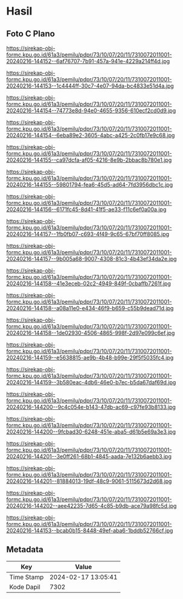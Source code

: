 # Hasil

## Foto C Plano

https://sirekap-obj-formc.kpu.go.id/61a3/pemilu/pdpr/73/10/07/20/11/7310072011001-20240216-144152--6af76707-7b91-457a-941e-4229a214ff4d.jpg

https://sirekap-obj-formc.kpu.go.id/61a3/pemilu/pdpr/73/10/07/20/11/7310072011001-20240216-144153--1c4444ff-30c7-4e07-94da-bc4833e51d4a.jpg

https://sirekap-obj-formc.kpu.go.id/61a3/pemilu/pdpr/73/10/07/20/11/7310072011001-20240216-144154--74773e8d-94e0-4655-9356-610ecf2cd0d9.jpg

https://sirekap-obj-formc.kpu.go.id/61a3/pemilu/pdpr/73/10/07/20/11/7310072011001-20240216-144154--6eba89e2-3605-4abc-a425-2c0fb17e9c68.jpg

https://sirekap-obj-formc.kpu.go.id/61a3/pemilu/pdpr/73/10/07/20/11/7310072011001-20240216-144155--ca97dcfa-af05-4216-8e9b-2bbac8b780e1.jpg

https://sirekap-obj-formc.kpu.go.id/61a3/pemilu/pdpr/73/10/07/20/11/7310072011001-20240216-144155--59801794-fea6-45d5-ad64-7fd3956dbc1c.jpg

https://sirekap-obj-formc.kpu.go.id/61a3/pemilu/pdpr/73/10/07/20/11/7310072011001-20240216-144156--6171fc45-8d41-41f5-ae33-f11c6ef0a00a.jpg

https://sirekap-obj-formc.kpu.go.id/61a3/pemilu/pdpr/73/10/07/20/11/7310072011001-20240216-144157--1fb0fb07-c693-4f49-9c65-67bf70ff8085.jpg

https://sirekap-obj-formc.kpu.go.id/61a3/pemilu/pdpr/73/10/07/20/11/7310072011001-20240216-144157--9b005a68-9007-4308-81c3-4b43ef34da2e.jpg

https://sirekap-obj-formc.kpu.go.id/61a3/pemilu/pdpr/73/10/07/20/11/7310072011001-20240216-144158--41e3eceb-02c2-4949-849f-0cbaffb7261f.jpg

https://sirekap-obj-formc.kpu.go.id/61a3/pemilu/pdpr/73/10/07/20/11/7310072011001-20240216-144158--a08a11e0-e434-46f9-b659-c55b9dead71d.jpg

https://sirekap-obj-formc.kpu.go.id/61a3/pemilu/pdpr/73/10/07/20/11/7310072011001-20240216-144158--1de02930-4506-4865-998f-2d97e099c6ef.jpg

https://sirekap-obj-formc.kpu.go.id/61a3/pemilu/pdpr/73/10/07/20/11/7310072011001-20240216-144159--e5638815-ae9b-4b48-b99e-29f5f5035fc4.jpg

https://sirekap-obj-formc.kpu.go.id/61a3/pemilu/pdpr/73/10/07/20/11/7310072011001-20240216-144159--3b580eac-4db6-46e0-b7ec-b5da67daf69d.jpg

https://sirekap-obj-formc.kpu.go.id/61a3/pemilu/pdpr/73/10/07/20/11/7310072011001-20240216-144200--9c4c054e-b143-47db-ac69-c97fe93b8133.jpg

https://sirekap-obj-formc.kpu.go.id/61a3/pemilu/pdpr/73/10/07/20/11/7310072011001-20240216-144200--9fcbad30-6248-451e-aba5-d61b5e69a3e3.jpg

https://sirekap-obj-formc.kpu.go.id/61a3/pemilu/pdpr/73/10/07/20/11/7310072011001-20240216-144201--3e0ff261-68b1-4845-aada-7e132b6aebb3.jpg

https://sirekap-obj-formc.kpu.go.id/61a3/pemilu/pdpr/73/10/07/20/11/7310072011001-20240216-144201--81884013-19df-48c9-9061-5115673d2d68.jpg

https://sirekap-obj-formc.kpu.go.id/61a3/pemilu/pdpr/73/10/07/20/11/7310072011001-20240216-144202--aee42235-7d65-4c85-b9db-ace79a98fc5d.jpg

https://sirekap-obj-formc.kpu.go.id/61a3/pemilu/pdpr/73/10/07/20/11/7310072011001-20240216-144153--bcab0b15-8448-49ef-aba6-1bddb52766cf.jpg


## Metadata

| Key        | Value               |
| ---------- | ------------------- |
| Time Stamp | 2024-02-17 13:05:41 |
| Kode Dapil | 7302                |



